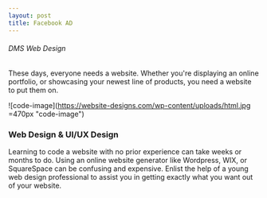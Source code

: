 ```yaml
---
layout: post
title: Facebook AD
---
```


###### DMS Web Design

<!--link description here-->
These days, everyone needs a website. Whether you're displaying an online portfolio, or showcasing your newest line of products, you need a website to put them on.

<!--Image Here-->
![code-image](https://website-designs.com/wp-content/uploads/html.jpg =470px "code-image")

### Web Design & UI/UX Design

<!--body text here-->
Learning to code a website with no prior experience can take weeks or months to do. Using an online website generator like Wordpress, WIX, or SquareSpace can be confusing and expensive. Enlist the help of a young web design professional to assist you in getting exactly what you want out of your website.